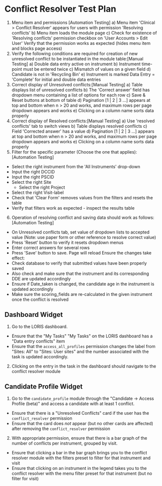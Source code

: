 # Conflict Resolver Test Plan

1. Menu item and permissions [Automation Testing]
 a) Menu item 'Clinical > Conflict Resolver' appears for users with permission 'Resolving conflicts'
 b) Menu item loads the module page
 c) Check for existence of 'Resolving conflicts' permission checkbox on 'User Accounts > Edit User'
    Verify that the permission works as expected (hides menu item and blocks page access)
2. Verify the following conditions are required for creation of new unresolved conflict
   to be instantiated in the module table:[Manual Testing]
 a) Double data entry active on instrument
 b) Instrument time-point must be entered twice
 c) Mismatch of values on a given field
 d) Candidate is not in 'Recycling Bin'
 e) Instrument is marked Data Entry = 'Complete' for initial and double data entries
3. Correct display of Unresolved conflicts:[Manual Testing]
 a) Table displays list of unresolved conflicts
 b) The 'Correct answer' field has dropdown menu containing a list of options for each row
 c) Save & Reset buttons at bottom of table
 d) Pagination [1 | 2 | 3 ...] appears at top and bottom when n > 20 and works, and maximum rows per page dropdown appears and works
 e) Clicking on a column name sorts data properly
4. Correct display of Resolved conflicts:[Manual Testing]
 a) Use 'resolved conflicts' tab to switch views
 b) Table displays resolved conflicts
 c) Field 'Corrected answer' has a value
 d) Pagination [1 | 2 | 3 ...] appears at top and bottom when n > 20 and works, and maximum rows per page dropdown appears and works
 e) Clicking on a column name sorts data properly
5. Filter for the specific parameter (Choose the one that applies):[Automation Testing]
  - Select the right instrument from the 'All Instruments' drop-down
  - Input the right DCCID
  - Input the right PSCID
  - Select the right Site
    - Select the right Project
  - Select the right Visit-label
  - Check that 'Clear Form' removes values from the filters and resets the table
  - Verify that filters work as expected - inspect the results table
6. Operation of resolving conflict and saving data should work as follows:[Automation Testing]
 - On Unresolved conflicts tab, set value of dropdown lists to accepted value
    (Note: use paper form or other reference to resolve correct value)
 - Press 'Reset' button to verify it resets dropdown menus
 - Enter correct answers for several rows
 - Press 'Save' button to save. Page will reload
 Ensure the changes take effect:
 - Check database to verify that submitted values have been properly saved
 - Also check and make sure that the instrument and its corresponding DDE are updated accordingly
 - Ensure if Date_taken is changed, the candidate age in the instrument is updated accordingly
 - Make sure the scoring_fields are re-calculated in the given instrument once the conflict is resolved

## Dashboard Widget

1. Go to the LORIS dashboard. 
 - Ensure that the "My Tasks" "My Tasks" on the LORIS dashboard has a "Data entry conflicts"
   item
 - Ensure that the `access_all_profiles` permission changes the label from "Sites: All"
   to "Sites: User sites" and the number associated with the task is updated accordingly.
2. Clicking on the entry in the task in the dashboard should navigate to the conflict resolver
   module

## Candidate Profile Widget
1. Go to the `candidate_profile` module through the "Candidate -> Access Profile (beta)" and
   access a candidate with at least 1 conflict.
  - Ensure that there is a "Unresolved Conflicts" card if the user has the `conflict_resolver`
    permission
  - Ensure that the card does *not* appear (but no other cards are affected) after removing
    the `conflict_resolver` permission
2. With appropriate permission, ensure that there is a bar graph of the number of conflicts per instrument,
   grouped by visit.
  - Ensure that clicking a bar in the bar graph brings you to the conflict resolver module
    with the filters preset to filter for that instrument and visit
  - Ensure that clicking on an instrument in the legend takes you to the conflict resolver
    with the menu filter preset for that instrument (but no filter for visit)
